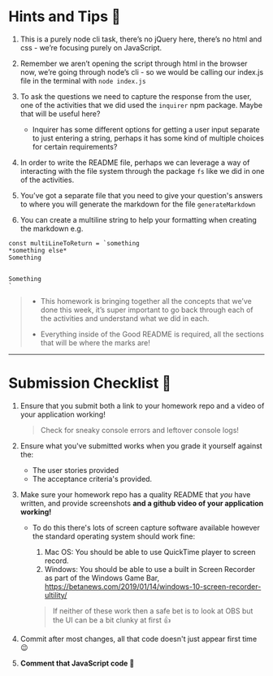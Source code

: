 # Hints and Tips :tada:

1. This is a purely node cli task, there’s no jQuery here, there’s no html and css - we’re focusing purely on JavaScript.

1. Remember we aren’t opening the script through html in the browser now, we’re going through node’s cli - so we would be calling our index.js file in the terminal with `node index.js`

1. To ask the questions we need to capture the response from the user, one of the activities that we did used the `inquirer` npm package. Maybe that will be useful here?

   - Inquirer has some different options for getting a user input separate to just entering a string, perhaps it has some kind of multiple choices for certain requirements?

1. In order to write the README file, perhaps we can leverage a way of interacting with the file system through the package `fs` like we did in one of the activities.

1. You’ve got a separate file that you need to give your question's answers to where you will generate the markdown for the file `generateMarkdown`

1. You can create a multiline string to help your formatting when creating the markdown e.g.

```
const multiLineToReturn = `something
*something else*
Something


Something
`
```

> - This homework is bringing together all the concepts that we’ve done this week, it’s super important to go back through each of the activities and understand what we did in each.
>
> - Everything inside of the Good README is required, all the sections that will be where the marks are!

---

# Submission Checklist :rocket:

1. Ensure that you submit both a link to your homework repo and a video of your application working!
   > Check for sneaky console errors and leftover console logs!
2. Ensure what you've submitted works when you grade it yourself against the:

   - The user stories provided
   - The acceptance criteria's provided.

3. Make sure your homework repo has a quality README that _you_ have written, and provide screenshots **and a github video of your application working!**

   - To do this there's lots of screen capture software available however the standard operating system should work fine:

     1. Mac OS: You should be able to use QuickTime player to screen record.
     1. Windows: You should be able to use a built in Screen Recorder as part of the Windows Game Bar, https://betanews.com/2019/01/14/windows-10-screen-recorder-ultility/

     > If neither of these work then a safe bet is to look at OBS but the UI can be a bit clunky at first :thumbsup:

4. Commit after most changes, all that code doesn't just appear first time :wink:

5. **Comment that JavaScript code :pray:**
